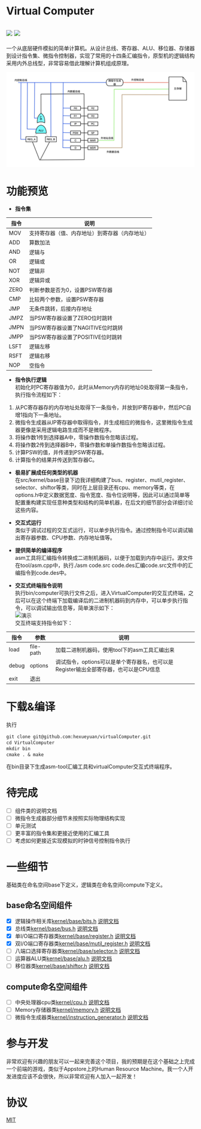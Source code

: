 # Virtual Computer

[![](https://img.shields.io/dub/l/vibe-d.svg)](https://github.com/hexueyuan/virtualComputer/blob/v0.01/LICENSE)
![](https://img.shields.io/sonar/4.2/http/sonar.petalslink.com/org.ow2.petals%3Apetals-se-ase/coverage.svg)
---
一个从底层硬件模拟的简单计算机。从设计总线、寄存器、ALU、移位器、存储器到设计指令集、微指令控制器，实现了常用的十四条汇编指令，原型机的逻辑结构采用内外总线型，非常容易借此理解计算机组成原理。

![原型设计](document/image/yuanxing.png)

# 功能预览
* **指令集**  

指令         |说明             
-------------|--------------  
MOV|支持寄存器（值、内存地址）到寄存器（内存地址）  
ADD|算数加法  
AND|逻辑与  
OR|逻辑或  
NOT|逻辑非  
XOR|逻辑异或  
ZERO|判断参数是否为0，设置PSW寄存器  
CMP|比较两个参数，设置PSW寄存器  
JMP|无条件跳转，后接内存地址  
JMPZ|当PSW寄存器设置了ZERO位时跳转  
JMPN|当PSW寄存器设置了NAGITIVE位时跳转  
JMPP|当PSW寄存器设置了POSITIVE位时跳转  
LSFT|逻辑左移  
RSFT|逻辑右移  
NOP|空指令  

* **指令执行逻辑**  
初始化时PC寄存器值为0，此时从Memory内存的地址0处取得第一条指令，执行指令流程如下：  
1. 从PC寄存器存的内存地址处取得下一条指令，并放到IP寄存器中，然后PC自增1指向下一条地址。  
2. 微指令生成器从IP寄存器中取得指令，并生成相应的微指令，这里微指令生成器更像是采用逻辑电路生成而不是微程序。 
3. 将操作数1传到选择器A中，零操作数指令忽略该过程。  
4. 将操作数2传到选择器B中，零操作数和单操作数指令忽略该过程。  
5. 计算PSW的值，并传递到PSW寄存器。  
6. 计算指令的结果并传送到暂存器C。  

* **极易扩展成任何类型的机器**  
在src/kernel/base目录下边我详细构建了bus、register、mutil_register、selector、shiftor等类，同时在上层目录还有cpu、memory等类，在options.h中定义数据宽度、指令宽度、指令位说明等，因此可以通过简单等配置重构建实现任意种类型和结构的简单机器，在后文的细节部分会详细讨论这些内容。

* **交互式运行**  
类似于调试过程的交互式运行，可以单步执行指令。通过控制指令可以调试输出寄存器参数、CPU参数、内存地址值等。  

* **提供简单的编译程序**  
asm工具将汇编指令转换成二进制机器码，以便于加载到内存中运行。源文件在tool/asm.cpp中，执行./asm code.src code.des汇编code.src文件中的汇编指令到code.des中。  

* **交互式终端指令说明**  
执行bin/computer可执行文件之后，进入VirtualComputer的交互式终端，之后可以在这个终端下加载编译后的二进制机器码到内存中，可以单步执行指令，可以调试输出信息等，简单演示如下：  
![演示](document/image/yanshi.gif)  
交互终端支持指令如下：  

指令|参数|说明  
---|---|---  
load|file-path|加载二进制机器码，使用tool下的asm工具汇编出来  
debug|options|调试指令，options可以是单个寄存器名，也可以是Register输出全部寄存器，也可以是CPU信息  
exit|退出  

# 下载&编译  
执行
```
git clone git@github.com:hexueyuan/virtualComputer.git
cd VirtualComputer
mkdir bin
cmake . & make
```  
在bin目录下生成asm-tool汇编工具和virtualComputer交互式终端程序。  

# 待完成  

- [ ] 组件类的说明文档
- [ ] 微指令生成器部分细节未按照实际物理结构实现
- [ ] 单元测试
- [ ] 更丰富的指令集和更接近使用的汇编工具
- [ ] 考虑如何更接近实现模拟的时钟信号控制指令执行  

# 一些细节
基础类在命名空间base下定义，逻辑类在命名空间compute下定义。  

## base命名空间组件

- [x] 逻辑操作相关库[kernel/base/bits.h](src/kernel/base/bits.h) [说明文档](document/Bits.md)
- [x] 总线类[kernel/base/bus.h](src/kernel/base/bus.h) [说明文档](document/Bus.md)
- [x] 单I/O端口寄存器类[kernel/base/register.h](src/kernel/base/register.h) [说明文档](document/Register.md)
- [x] 双I/O端口寄存器类[kernel/base/mutil_register.h](src/kernel/base/mutil_register.h) [说明文档](document/Mutil_register.md)
- [ ] 八端口选择寄存器类[kernel/base/selector.h](src/kernel/base/selector.h) [说明文档](.)
- [ ] 运算器ALU类[kernel/base/alu.h](src/kernel/base/alu.h) [说明文档](.)
- [ ] 移位器类[kernel/base/shiftor.h](src/kernel/base/shiftor.h) [说明文档](.)

## compute命名空间组件

- [ ] 中央处理器cpu类[kernel/cpu.h](src/kernel/cpu.h) [说明文档](.)
- [ ] Memory存储器类[kernel/memory.h](src/kernel.h) [说明文档](.)
- [ ] 微指令生成器类[kernel/instruction_generator.h](src/kernel/instruction_generator.h) [说明文档](.)

# 参与开发
非常欢迎有兴趣的朋友可以一起来完善这个项目，我的预期是在这个基础之上完成一个前端的游戏，类似于Appstore上的Human Resource Machine。我一个人开发进度应该不会很快，所以非常欢迎有人加入一起开发！

# 协议
[MIT](LICENSE)
